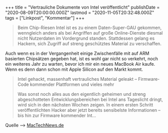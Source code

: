 +++
title = "Vertrauliche Dokumente von Intel veröffentlicht"
publishDate = "2020-08-09T20:00:00.000Z"
lastmod  = "2020-11-05T20:32:48.000Z"
tags = ["Linkpost", "Kommentar"]
+++

> Beim Chip-Riesen Intel ist es zu einem Daten-Super-GAU gekommen, wenngleich anders als bei Angriffen auf große Online-Dienste diesmal nicht Nutzerdaten im Vordergrund standen. Stattdessen gelang es Hackern, sich Zugriff auf streng geschütztes Material zu verschaffen.

Auch wenn es in der Vergangenheit einige Zwischenfälle mit auf ARM basierten Chipsätzen gegeben hat, ist es wohl gar nicht so verkehrt, noch ein weiteres Jahr zu warten, bevor ich mir ein neues MacBook Air kaufe. Wenn es denn dann schon mit Apple Silicon auf den Markt kommt.

> Intel gehackt, massenhaft vertrauliches Material geleakt – Firmware-Code kommender Plattformen und vieles mehr
> 
> Was sonst noch alles aus den eigentlich geheimen und streng abgeschotteten Entwicklungsbereichen bei Intel ans Tageslicht dringt, wird sich in den nächsten Wochen zeigen. In einem ersten Schritt veröffentlichten Hacker aber jetzt bereits sensibelste Informationen – bis hin zur Firmware kommender Int…

Quelle --> [MacTechNews.de](https://www.mactechnews.de/news/article/Intel-gehackt-massenhaft-vertrauliches-Material-geleakt-Firmware-Code-kommender-Plattformen-und-vieles-mehr-175658.html)